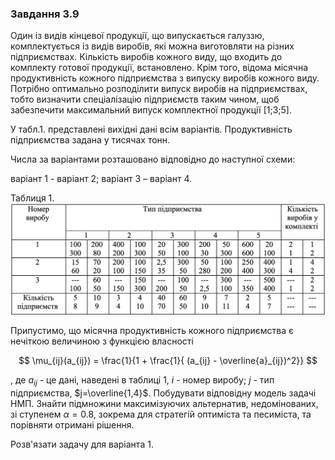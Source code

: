 ### Завдання 3.9

Один із видів кінцевої продукції, що випускається галуззю, комплектується із видів виробів, які можна виготовляти на різних підприємствах. Кількість виробів кожного виду, що входить до комплекту готової продукції, встановлено. Крім того, відома місячна продуктивність кожного підприємства з випуску виробів кожного виду. Потрібно оптимально розподілити випуск виробів на підприємствах, тобто визначити спеціалізацію підприємств таким чином, щоб забезпечити максимальний випуск комплектної продукції [1;3;5].

У табл.1. представлені вихідні дані всім варіантів. Продуктивність підприємства задана у тисячах тонн.

Числа за варіантами розташовано відповідно до наступної схеми:

варіант 1 - варіант 2;
варіант 3 – варіант 4.

Таблиця 1.
![](img.png)


Припустимо, що місячна продуктивність кожного підприємства є нечіткою величиною з функцією власності

$$ \mu_{ij}(a_{ij}) = \frac{1}{1 + \frac{1}{ (a_{ij} - \overline{a}_{ij})^2}}
$$

, де $a_{ij}$ - це дані, наведені в таблиці 1, $i$ - номер виробу; $j$ - тип підприємства, $j=\overline{1,4}$. Побудувати відповідну модель задачі НМП. Знайти підмножини максимізуючих альтернатив, недомінованих, зі ступенем $\alpha=0.8$, зокрема для стратегій оптиміста та песиміста, та порівняти отримані рішення.

Розв'язати задачу для варіанта 1.
